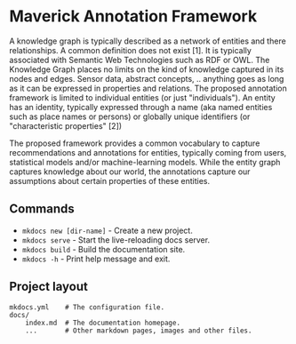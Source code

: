 # Maverick Annotation Framework
A knowledge graph is typically described as a network of entities and there relationships. A common definition does not exist [1]. It is typically associated with Semantic Web Technologies such as RDF or OWL. The Knowledge Graph places no limits on the kind of knowledge captured in its nodes and edges. Sensor data, abstract concepts, .. anything goes as long as it can be expressed in properties and relations. The proposed annotation framework is limited to individual entities (or just "individuals"). An entity has an identity, typically expressed through a name (aka named entities such as place names or persons) or globally unique identifiers (or "characteristic properties" [2])

The proposed framework provides a common vocabulary to capture recommendations and annotations for entities, typically coming from users, statistical models and/or machine-learning models. While the entity graph captures knowledge about our world, the annotations capture our assumptions about certain properties of these entities.


## Commands

* `mkdocs new [dir-name]` - Create a new project.
* `mkdocs serve` - Start the live-reloading docs server.
* `mkdocs build` - Build the documentation site.
* `mkdocs -h` - Print help message and exit.

## Project layout

    mkdocs.yml    # The configuration file.
    docs/
        index.md  # The documentation homepage.
        ...       # Other markdown pages, images and other files.
